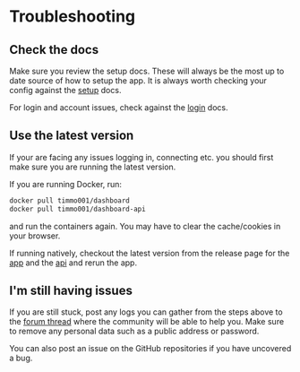 # Troubleshooting

## Check the docs

Make sure you review the setup docs. These will always be the most up to date
 source of how to setup the app. It is always worth checking your config
 against the [setup] docs.

For login and account issues, check against the [login] docs.

## Use the latest version

If your are facing any issues logging in, connecting etc. you should first
 make sure you are running the latest version.

If you are running Docker, run:

```bash
docker pull timmo001/dashboard
docker pull timmo001/dashboard-api
```

and run the containers again. You may have to clear the cache/cookies in your
 browser.

If running natively, checkout the latest version from the release page for
 the [app] and the [api] and rerun the app.

## I'm still having issues

If you are still stuck, post any logs you can gather from the steps above
 to the [forum thread] where the community will be able to help you.
 Make sure to remove any personal data such as a public address or password.

You can also post an issue on the GitHub repositories if you have uncovered a
 bug.

[app]: https://github.com/timmo001/dashboard/releases
[api]: https://github.com/timmo001/dashboard-api/releases
[forum thread]: https://community.home-assistant.io/t/dashboard-a-touch-compatible-webapp-for-controlling-the-home/62597
[setup]: https://timmo.dev/dashboard/setup/
[login]: https://timmo.dev/dashboard/login/
[GitHub repository]: https://github.com/timmo001/dashboard/issues
[here]: https://github.com/timmo001/addon-dashboard/issues
